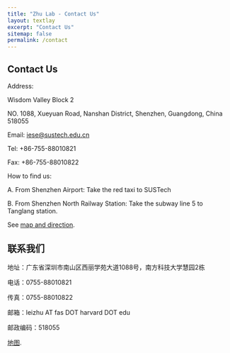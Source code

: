 ```yaml
---
title: "Zhu Lab - Contact Us"
layout: textlay
excerpt: "Contact Us"
sitemap: false
permalink: /contact
---
```


## Contact Us

Address:

Wisdom Valley Block 2

NO. 1088, Xueyuan Road, Nanshan District, Shenzhen, Guangdong, China 518055

Email: iese@sustech.edu.cn

Tel:  +86-755-88010821

Fax: +86-755-88010822

How to find us:

A. From Shenzhen Airport: Take the red taxi to SUSTech

B. From Shenzhen North Railway Station: Take the subway line 5 to Tanglang station.

See [map and direction](https://ese.sustc.edu.cn/en/contact/index.aspx?nc=111038006).

## 联系我们

地址：广东省深圳市南山区西丽学苑大道1088号，南方科技大学慧园2栋

电话：0755-88010821

传真：0755-88010822

邮箱：leizhu AT fas DOT harvard DOT edu

邮政编码：518055

[地图](https://ese.sustc.edu.cn/contact/index.aspx?nc=101038006).
